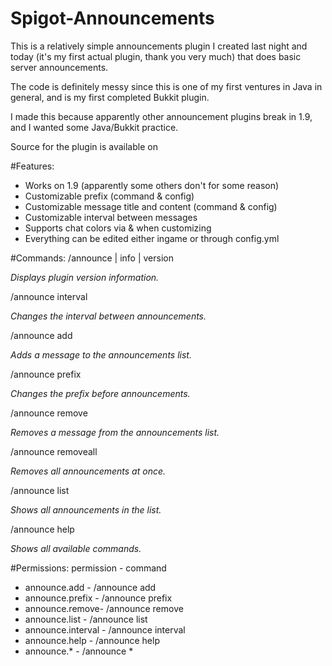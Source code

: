 # Spigot-Announcements
This is a relatively simple announcements plugin I created last night and today (it's my first actual plugin, thank you very much) that does basic server announcements.

The code is definitely messy since this is one of my first ventures in Java in general, and is my first completed Bukkit plugin.

I made this because apparently other announcement plugins break in 1.9, and I wanted some Java/Bukkit practice.

Source for the plugin is available on 

#Features:
- Works on 1.9 (apparently some others don't for some reason)
- Customizable prefix (command & config)
- Customizable message title and content (command & config)
- Customizable interval between messages
- Supports chat colors via &<x> when customizing
- Everything can be edited either ingame or through config.yml

#Commands:
/announce <null> | info | version

_Displays plugin version information._

/announce interval <time>

_Changes the interval between announcements._

/announce add <name> <message>

_Adds a message to the announcements list._

/announce prefix <prefix>

_Changes the prefix before announcements._

/announce remove <name>

_Removes a message from the announcements list._

/announce removeall

_Removes all announcements at once._

/announce list

_Shows all announcements in the list._

/announce help

_Shows all available commands._

#Permissions:
permission - command

- announce.add - /announce add
- announce.prefix - /announce prefix
- announce.remove- /announce remove
- announce.list - /announce list
- announce.interval - /announce interval
- announce.help - /announce help
- announce.* - /announce *
